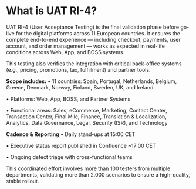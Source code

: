 # What is UAT RI-4?

UAT RI-4 (User Acceptance Testing) is the final validation phase before go-live for the digital platforms across 11 European countries. It ensures the complete end-to-end experience — including checkout, payments, user account, and order management — works as expected in real-life conditions across Web, App, and BOSS systems.



This testing also verifies the integration with critical back-office systems (e.g., pricing, promotions, tax, fulfillment) and partner tools.



**Scope includes:**
• 11 countries: Spain, Portugal, Netherlands, Belgium, Greece, Denmark, Norway, Finland, Sweden, UK, and Ireland

• Platforms: Web, App, BOSS, and Partner Systems

• Functional areas: Sales, eCommerce, Marketing, Contact Center, Transaction Center, Final Mile, Finance, Translation \& Localization, Analytics, Data Governance, Legal, Security (ISR), and Technology



**Cadence \& Reporting**
• Daily stand-ups at 15:00 CET

• Executive status report published in Confluence ~17:00 CET

• Ongoing defect triage with cross-functional teams



This coordinated effort involves more than 100 testers from multiple departments, validating more than 2.000 scenarios to ensure a high-quality, stable rollout.

